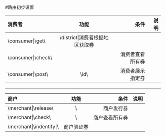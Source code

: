 ﻿#路由初步设置


消费者    |功能       |条件      |说明
:---------|:---------:|---------:|-------------------:
\consumer\|\get\      |\district\|消费者根据地区获取券
\consumer\|\check\    |          |消费者查看所有券
\consumer\|\post\     |\id\      |消费者展示指定券
--------
商户      |功能       |条件   |说明
:---------|:---------:|------:|-------------------:
\merchant\|\release\  |\\     |商户发行券
\merchant\|\check\    |\\     |商户查看所有券
\merchant\|\indentify\|\\     |商户验证券







